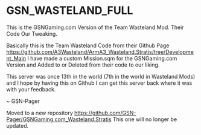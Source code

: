 GSN_WASTELAND_FULL
==================

This is the GSNGaming.com Version of the Team Wasteland Mod. Their Code Our Tweaking.

Basically this is the Team Wasteland Code from their Github Page https://github.com/A3Wasteland/ArmA3_Wasteland.Stratis/tree/Development_Main
I have made a custom Mission.sqm for the GSNGaming.com Version and Added to or Deleted from their code to our liking.

This server was once 13th in the world (7th in the world in Wasteland Mods) and I hope by having this on Github I can
get this server back where it was with your feedback.

~ GSN-Pager

Moved to a new repository https://github.com/GSN-Pager/GSNGaming.com_Wasteland.Stratis This one will no longer be updated.

